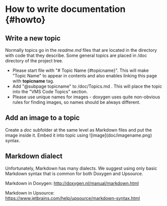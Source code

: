 # How to write documentation  {#howto}

## Write a new topic

Normally topics go in the *readme.md* files that are located in the directory with code that they describe. Some general topics are placed in /doc directory of the project tree.

- Please start file with "# Topic Name \{#topicname\}". This will make "Topic Name" to appear in contents and also enables linking this page with __topicname__ tag.
- Add "@subpage topicname" to /doc/Topics.md . This will place the topic into the "VMS Code Topics" section. 
- Please use unique names for images - doxygen uses quite non-obvious rules for finding images, so names should be always different. 

## Add an image to a topic

Create a *doc* subfolder at the same level as Markdown files and put the image inside it. Embed it into topic using \!\[image\](doc/imagename.png) syntax.

## Markdown dialect

Unfortunately, Markdown has many dialects. We suggest using only basic Markdown syntax that is common for both Doxygen and Upsource.

Markdown in Doxygen: http://doxygen.nl/manual/markdown.html

Markdown in Upsource: https://www.jetbrains.com/help/upsource/markdown-syntax.html


